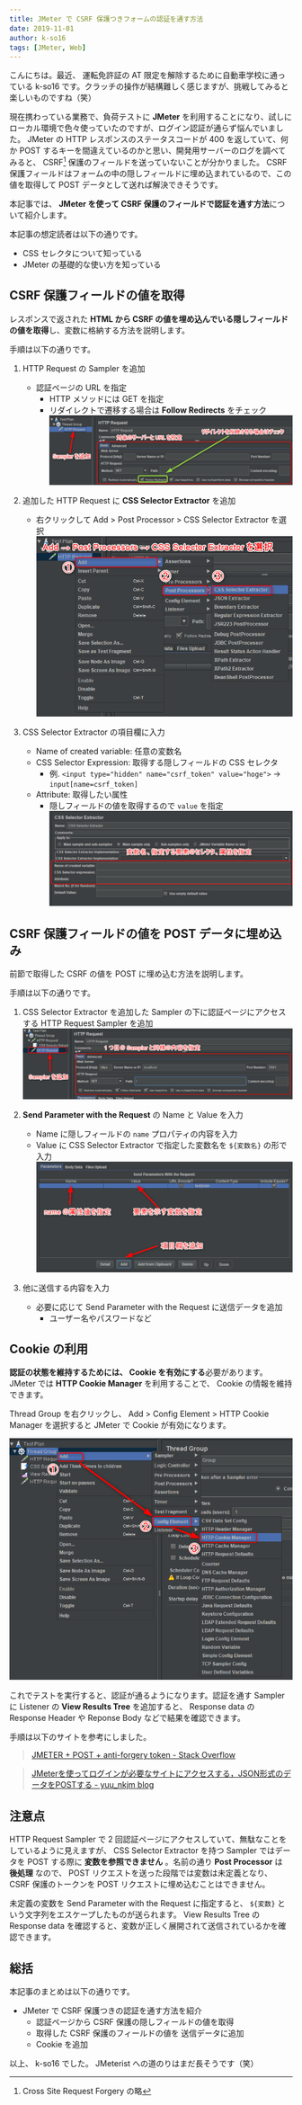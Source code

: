 ```yaml
---
title: JMeter で CSRF 保護つきフォームの認証を通す方法
date: 2019-11-01
author: k-so16
tags: [JMeter, Web]
---
```


こんにちは。最近、 運転免許証の AT 限定を解除するために自動車学校に通っている k-so16 です。クラッチの操作が結構難しく感じますが、挑戦してみると楽しいものですね（笑）

現在携わっている業務で、負荷テストに **JMeter** を利用することになり、試しにローカル環境で色々使っていたのですが、ログイン認証が通らず悩んでいました。 JMeter の HTTP レスポンスのステータスコードが 400 を返していて、何か POST するキーを間違えているのかと思い、開発用サーバーのログを調べてみると、 CSRF[^csrf] 保護のフィールドを送っていないことが分かりました。 CSRF 保護フィールドはフォームの中の隠しフィールドに埋め込まれているので、この値を取得して POST データとして送れば解決できそうです。

本記事では、 **JMeter を使って CSRF 保護のフィールドで認証を通す方法**について紹介します。

本記事の想定読者は以下の通りです。

- CSS セレクタについて知っている
- JMeter の基礎的な使い方を知っている

## CSRF 保護フィールドの値を取得
レスポンスで返された **HTML から CSRF の値を埋め込んでいる隠しフィールドの値を取得**し、変数に格納する方法を説明します。

手順は以下の通りです。

1. HTTP Request の Sampler を追加
    - 認証ページの URL を指定
        - HTTP メソッドには GET を指定
        - リダイレクトで遷移する場合は **Follow Redirects** をチェック
![](images/authenticate-csrf-form-on-jmeter-1.png)

1. 追加した HTTP Request に **CSS Selector Extractor** を追加
    - 右クリックして Add > Post Processor > CSS Selector Extractor を選択
![](images/authenticate-csrf-form-on-jmeter-2.png)

1. CSS Selector Extractor の項目欄に入力
    - Name of created variable: 任意の変数名
    - CSS Selector Expression: 取得する隠しフィールドの CSS セレクタ
        - 例. `<input type="hidden" name="csrf_token" value="hoge">` → `input[name=csrf_token]`
    - Attribute: 取得したい属性
        - 隠しフィールドの値を取得するので `value` を指定
![](images/authenticate-csrf-form-on-jmeter-3.png)

## CSRF 保護フィールドの値を POST データに埋め込み
前節で取得した CSRF の値を POST に埋め込む方法を説明します。

手順は以下の通りです。

1. CSS Selector Extractor を追加した Sampler の下に認証ページにアクセスする HTTP Request Sampler を追加
![](images/authenticate-csrf-form-on-jmeter-4.png)

1. **Send Parameter with the Request** の Name と Value を入力
    - Name に隠しフィールドの `name` プロパティの内容を入力
    - Value に CSS Selector Extractor で指定した変数名を `${変数名}` の形で入力
![](images/authenticate-csrf-form-on-jmeter-5.png)

1. 他に送信する内容を入力
    - 必要に応じて Send Parameter with the Request に送信データを追加
        - ユーザー名やパスワードなど

## Cookie の利用
**認証の状態を維持するためには、 Cookie を有効にする**必要があります。 JMeter では **HTTP Cookie Manager** を利用することで、 Cookie の情報を維持できます。

Thread Group を右クリックし、 Add > Config Element > HTTP Cookie Manager を選択すると JMeter で Cookie が有効になります。

![](images/authenticate-csrf-form-on-jmeter-6.png)

これでテストを実行すると、認証が通るようになります。認証を通す Sampler に Listener の **View Results Tree** を追加すると、 Response data の Response Header や Reponse Body などで結果を確認できます。

手順は以下のサイトを参考にしました。

> [JMETER + POST + anti-forgery token - Stack Overflow](https://stackoverflow.com/questions/53034969/jmeter-post-anti-forgery-token)

> [JMeterを使ってログインが必要なサイトにアクセスする，JSON形式のデータをPOSTする - yuu_nkjm blog](https://yuu.nkjmlab.org/diary/20140725.html)

## 注意点
HTTP Request Sampler で 2 回認証ページにアクセスしていて、無駄なことをしているように見えますが、 CSS Selector Extractor を持つ Sampler ではデータを POST する際に **変数を参照できません** 。名前の通り **Post Processor** は **後処理** なので、  POST リクエストを送った段階では変数は未定義となり、CSRF 保護のトークンを POST リクエストに埋め込むことはできません。

未定義の変数を Send Parameter with the Request に指定すると、 `${変数}` という文字列をエスケープしたものが送られます。 View Results Tree の Response data を確認すると、変数が正しく展開されて送信されているかを確認できます。

## 総括
本記事のまとめは以下の通りです。

- JMeter で CSRF 保護つきの認証を通す方法を紹介
    - 認証ページから CSRF 保護の隠しフィールドの値を取得
    - 取得した CSRF 保護のフィールドの値を 送信データに追加
    - Cookie を追加

以上、 k-so16 でした。 JMeterist への道のりはまだ長そうです（笑）

[^csrf]: Cross Site Request Forgery の略